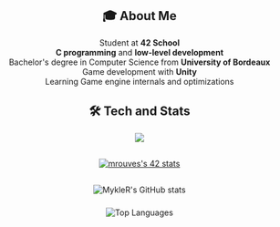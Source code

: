 <div align="center">

## 🎓 About Me
Student at **42 School**  
**C programming** and **low-level development**  
Bachelor's degree in Computer Science from **University of Bordeaux**  
Game development with **Unity**   
Learning Game engine internals and optimizations

## 🛠️ Tech and Stats

<a href="https://skillicons.dev">
  <img src="https://skillicons.dev/icons?i=git,linux,c,cpp,cs,unity,vim,neovim,js,ts,java,py" />
</a>

##

<a href="https://github.com/oakoudad/badge42">
  <img src="https://badge.mediaplus.ma/darkblue/mrouves?1337Badge=off&UM6P=off" alt="mrouves's 42 stats" />
</a>

##

<img src="https://github-readme-stats.vercel.app/api?username=MykleR&show_icons=true&theme=dark&hide_border=true" alt="MykleR's GitHub stats" />

###

<img src="https://github-readme-stats.vercel.app/api/top-langs/?username=MykleR&layout=compact&theme=dark&hide_border=true" alt="Top Languages" />
